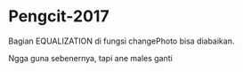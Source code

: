 # Pengcit-2017



Bagian EQUALIZATION di fungsi changePhoto bisa diabaikan.

Ngga guna sebenernya, tapi ane males ganti
